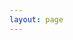 ```yaml
---
layout: page
---
```


<Doc/>

<script lang="ts" setup>
    import Doc from './doc.vue';
</script>

<style lang="scss" scoped>
    @import "docs/.vitepress/theme/styles/index.scss";
</style>
